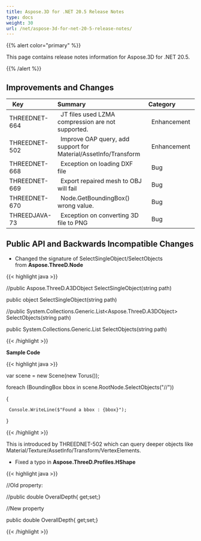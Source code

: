 ```yaml
---
title: Aspose.3D for .NET 20.5 Release Notes
type: docs
weight: 30
url: /net/aspose-3d-for-net-20-5-release-notes/
---
```


{{% alert color="primary" %}} 

This page contains release notes information for Aspose.3D for .NET 20.5.

{{% /alert %}} 
## **Improvements and Changes**

|` `**Key**|**Summary**|**Category**|
| :- | :- | :- |
|THREEDNET-664 |` `JT files used LZMA compression are not supported. |` `Enhancement |
|THREEDNET-502 |` `Improve OAP query, add support for Material/AssetInfo/Transform |` `Enhancement |
|THREEDNET-668 |` `Exception on loading DXF file |` `Bug |
|THREEDNET-669 |` `Export repaired mesh to OBJ will fail |` `Bug |
|THREEDNET-670 |` `Node.GetBoundingBox() wrong value. |` `Bug |
|THREEDJAVA-73 |` `Exception on converting 3D file to PNG |` `Bug |
## **Public API and Backwards Incompatible Changes**
- Changed the signature of SelectSingleObject/SelectObjects from **Aspose.ThreeD.Node**



{{< highlight java >}}

 //public Aspose.ThreeD.A3DObject SelectSingleObject(string path)

public object SelectSingleObject(string path)

//public System.Collections.Generic.List<Aspose.ThreeD.A3DObject> SelectObjects(string path)

public System.Collections.Generic.List<object> SelectObjects(string path)

{{< /highlight >}}



**Sample Code**

{{< highlight java >}}

 var scene = new Scene(new Torus());

foreach (BoundingBox bbox in scene.RootNode.SelectObjects("//<BoundingBox>"))

{

     Console.WriteLine($"Found a bbox : {bbox}");

}

{{< /highlight >}}

This is introduced by THREEDNET-502 which can query deeper objects like Material/Texture/AssetInfo/Transform/VertexElements.

- Fixed a typo in **Aspose.ThreeD.Profiles.HShape**



{{< highlight java >}}

 //Old property:

//public double OveralDepth{ get;set;}



//New property

public double OverallDepth{ get;set;} 

{{< /highlight >}}
